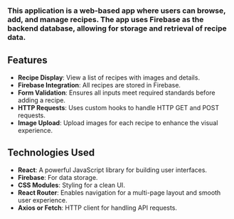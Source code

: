 
### This application is a web-based app where users can browse, add, and manage recipes. The app uses Firebase as the backend database, allowing for storage and retrieval of recipe data.

## Features

- **Recipe Display**: View a list of recipes with images and details.
- **Firebase Integration**: All recipes are stored in Firebase.
- **Form Validation**: Ensures all inputs meet required standards before adding a recipe.
- **HTTP Requests**: Uses custom hooks to handle HTTP GET and POST requests.
- **Image Upload**: Upload images for each recipe to enhance the visual experience.

## Technologies Used

- **React**: A powerful JavaScript library for building user interfaces.
- **Firebase**: For data storage.
- **CSS Modules**: Styling for a clean UI.
- **React Router**: Enables navigation for a multi-page layout and smooth user experience.
- **Axios or Fetch**: HTTP client for handling API requests.
